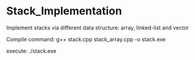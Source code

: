 # Stack_Implementation
Implement stacks via different data structure: array, linked-list and vector

Compile command: g++ stack.cpp stack_array.cpp -o stack.exe

execute: ./stack.exe
